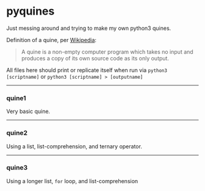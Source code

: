 # pyquines

Just messing around and trying to make my own python3 quines.

Definition of a quine, per [Wikipedia](https://en.wikipedia.org/wiki/Quine_(computing)):

> A quine is a non-empty computer program which takes no input and produces a copy of its own source code as its only output.

All files here should print or replicate itself when run via `python3 [scriptname]` or `python3 [scriptname] > [outputname]`

***

### quine1

Very basic quine.

***

### quine2

Using a list, list-comprehension, and ternary operator.

***

### quine3

Using a longer list, `for` loop, and list-comprehension